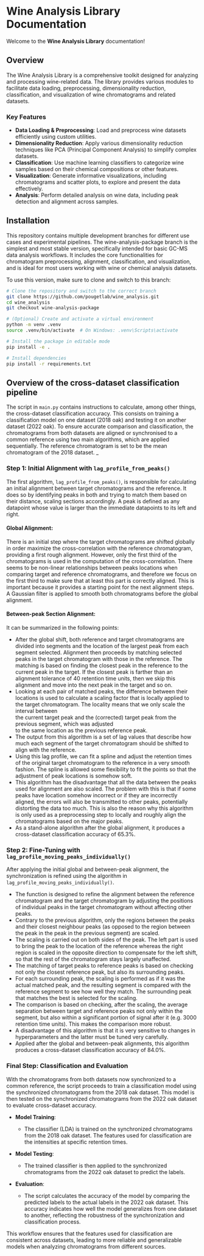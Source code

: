 # Wine Analysis Library Documentation

Welcome to the **Wine Analysis Library** documentation!

## Overview

The Wine Analysis Library is a comprehensive toolkit designed for analyzing and processing wine-related data. 
The library provides various modules to facilitate data loading, preprocessing, dimensionality reduction, 
classification, and visualization of wine chromatograms and related datasets.

### Key Features

- **Data Loading & Preprocessing**: Load and preprocess wine datasets efficiently using custom utilities.
- **Dimensionality Reduction**: Apply various dimensionality reduction techniques like PCA (Principal Component Analysis) to simplify complex datasets.
- **Classification**: Use machine learning classifiers to categorize wine samples based on their chemical compositions or other features.
- **Visualization**: Generate informative visualizations, including chromatograms and scatter plots, to explore and present the data effectively.
- **Analysis**: Perform detailed analysis on wine data, including peak detection and alignment across samples.

## Installation

This repository contains multiple development branches for different use cases and experimental pipelines.
The wine-analysis-package branch is the simplest and most stable version, specifically intended for basic GC-MS data analysis workflows. It includes the core functionalities for chromatogram preprocessing, alignment, classification, and visualization, and is ideal for most users working with wine or chemical analysis datasets.

To use this version, make sure to clone and switch to this branch:
```bash
# Clone the repository and switch to the correct branch
git clone https://github.com/pougetlab/wine_analysis.git
cd wine_analysis
git checkout wine-analysis-package

# (Optional) Create and activate a virtual environment
python -m venv .venv
source .venv/bin/activate  # On Windows: .venv\Scripts\activate

# Install the package in editable mode
pip install -e .

# Install dependencies
pip install -r requirements.txt
```


## Overview of the cross-dataset classification pipeline 

The script in `main.py` contains instructions to calculate, among other things, the cross-dataset classification accuracy. 
This consists on training a classification model on one dataset (2018 oak) and testing it on another dataset (2022 oak). 
To ensure accurate comparison and classification, the chromatograms from both datasets are aligned or synchronised to a
common reference using two main algorithms, which are applied sequentially. The reference chromatogram is set to be the
mean chromatogram of the 2018 dataset.
_
### Step 1: Initial Alignment with `lag_profile_from_peaks()`

The first algorithm, `lag_profile_from_peaks()`, is responsible for calculating an initial alignment between target
 chromatograms and the reference. It does so by identifying peaks in both and trying to match them based on their 
distance, scaling sections accordingly. A peak is defined as any datapoint whose value is larger than the immediate 
datapoints to its left and right.
  
#### Global Alignment: 
There is an initial step where the target chromatograms are shifted globally in order maximize the cross-correlation 
with the reference chromatogram, providing a first rough alignment.  However, only the first third of the chromatograms 
is used in the computation of the cross-correlation. There seems to be non-linear relationships between peaks locations 
when comparing target and  reference chromatograms, and therefore  we focus on the first third to make sure 
that at least this part is correctly aligned. This is important because it provides a starting point for the 
next alignment steps. A Gaussian filter is applied to smooth both chromatograms before the global alignment. 

#### Between-peak Section Alignment: 
It can be summarized in the following points:
- After the global shift, both reference and target chromatograms are divided into segments and the location of the 
largest peak from each segment selected. Alignment then proceeds by matching selected peaks in the target chromatogram 
 with those in the reference. The matching is based on finding the closest peak in the reference to the current peak 
 in the target. If the closest peak is farther than an alignment tolerance of 40 retention time units, then we skip this 
 alignment  and move into the next peak in the target and so on. 
- Looking at each pair of matched peaks, the difference between their locations is used to calculate a scaling factor 
that is locally applied to the target chromatogram. The locality means that we only scale the interval between  
the current target peak and the (corrected) target peak from the previous segment, which was adjusted    
to the same location as the previous reference peak. 
- The output from this algorithm is a set of lag values that describe how much each segment of the target chromatogram 
 should be shifted to align with the reference.
- Using this lag profile, we can fit a spline and adjust the retention times of the original target chromatogram to 
  the reference in a very smooth fashion. The spline is allowed some flexibility to fit the points so that the 
  adjustment of peak locations is somehow soft.  
- This algorithm has the disadvantage that all the data between the peaks used for alignment are also scaled. 
  The problem with this is that if some peaks have location somehow incorrect or if they are incorrectly aligned, the 
 errors will also be transmitted to other peaks, potentially distorting the data too much. This is also the reason why 
this algorithm is only used as a preprocessing step to locally and roughly align the chromatograms based on the major peaks.
- As a stand-alone algorithm after the global alignment, it produces a cross-dataset classification accuracy of 65.3%.

### Step 2: Fine-Tuning with `lag_profile_moving_peaks_individually()`

After applying the initial global and between-peak alignment, the synchronization is refined using the algorithm in 
`lag_profile_moving_peaks_individually()`.
 - The function is designed to refine the alignment between the reference chromatogram and the target chromatogram by 
    adjusting the positions of individual peaks in the target chromatogram without affecting other peaks. 
 - Contrary to the previous algorithm, only the regions between the peaks and their closest neighbour peaks (as 
    opposed to the region between the peak in the peak in the previous segment) are scaled. 
 - The scaling is carried out on both sides of the peak. The left part is used to bring the peak to the location of the 
    reference whereas the right region is scaled in the opposite direction to compensate for the left shift, so that the 
  rest of the chromatogram stays largely unaffected.
 - The matching of target peaks to reference peaks is based on checking not only the closest reference peak, but 
 also its surrounding peaks. 
 - For each surrounding peak, the scaling is performed as if it was the actual matched peak, and the resulting segment 
   is compared with the reference segment to see how well they match. The surrounding peak that matches the best is
   selected for the scaling.
 - The comparison is based on checking, after the scaling, the average separation between target and reference peaks 
   not only within the segment, but also within a significant portion of signal after it (e.g. 3000 retention time units). 
   This makes the comparison more robust.
 - A disadvantage of this algorithm is that it is very sensitive to changes in hyperparameters and the latter must be
   tuned very carefully.
 - Applied after the global and between-peak alignments, this algorithm produces a cross-dataset classification accuracy 
   of 84.0%.

### Final Step: Classification and Evaluation

With the chromatograms from both datasets now synchronized to a common reference, the script proceeds to train a 
classification model using the synchronized chromatograms from the 2018 oak dataset. This model is then tested on the 
synchronized chromatograms from the 2022 oak dataset to evaluate cross-dataset accuracy.

- **Model Training**:
  - The classifier (LDA) is trained on the synchronized chromatograms from the 2018 oak dataset. The features used for 
  classification are the intensities at specific retention times.

- **Model Testing**:
  - The trained classifier is then applied to the synchronized chromatograms from the 2022 oak dataset to predict the 
  labels.

- **Evaluation**:
  - The script calculates the accuracy of the model by comparing the predicted labels to the actual labels in the 2022 
  oak dataset. This accuracy indicates how well the model generalizes from one dataset to another, reflecting the 
  robustness of the synchronization and classification process.

This workflow ensures that the features used for classification are consistent across datasets, leading to more reliable
and generalizable models when analyzing chromatograms from different sources.

